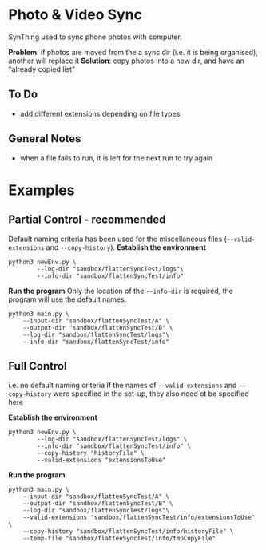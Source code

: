 # Photo & Video Sync

SynThing used to sync phone photos with computer.

**Problem**: if photos are moved from the a sync dir (i.e. it is being organised), another will replace it 
**Solution**: copy photos into a new dir, and have an "already copied list"

## To Do
* add different extensions depending on file types
## General Notes
* when a file fails to run, it is left for the next run to try again

# Examples
## Partial Control - recommended 
Default naming criteria has been used for the miscellaneous files (`--valid-extensions` and `--copy-history`).
**Establish the environment**
```
python3 newEnv.py \
        --log-dir "sandbox/flattenSyncTest/logs"\
        --info-dir "sandbox/flattenSyncTest/info"
```

**Run the program**
Only the location of the `--info-dir` is required, the program will use the default names.

```
python3 main.py \
    --input-dir "sandbox/flattenSyncTest/A" \
    --output-dir "sandbox/flattenSyncTest/B" \
    --log-dir "sandbox/flattenSyncTest/logs"\
    --info-dir "sandbox/flattenSyncTest/info"
```
## Full Control
i.e. no default naming criteria
If the names of `--valid-extensions` and `--copy-history`  were specified in the set-up, they also need ot be specified here

**Establish the environment**
```
python3 newEnv.py \
        --log-dir "sandbox/flattenSyncTest/logs" \
        --info-dir "sandbox/flattenSyncTest/info" \
        --copy-history "historyFile" \
        --valid-extensions "extensionsToUse"
```

**Run the program**

```
python3 main.py \
    --input-dir "sandbox/flattenSyncTest/A" \
    --output-dir "sandbox/flattenSyncTest/B" \
    --log-dir "sandbox/flattenSyncTest/logs"\
    --valid-extensions "sandbox/flattenSyncTest/info/extensionsToUse" \
    --copy-history "sandbox/flattenSyncTest/info/historyFile" \
    --temp-file "sandbox/flattenSyncTest/info/tmpCopyFile" 
```
